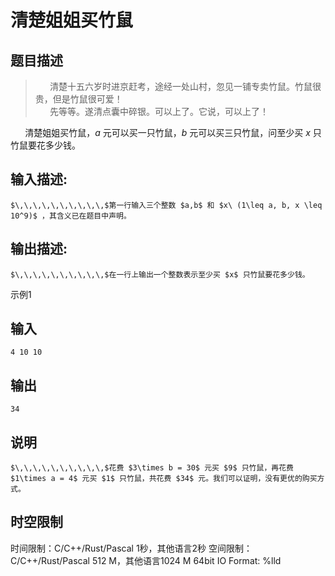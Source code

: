 # 清楚姐姐买竹鼠

## 题目描述

> $\,\,\,\,\,\,\,\,\,\,$清楚十五六岁时进京赶考，途经一处山村，忽见一铺专卖竹鼠。竹鼠很贵，但是竹鼠很可爱！  
>  $\,\,\,\,\,\,\,\,\,\,$先等等。遂清点囊中碎银。可以上了。它说，可以上了！ 

$\,\,\,\,\,\,\,\,\,\,$清楚姐姐买竹鼠，$a$ 元可以买一只竹鼠，$b$ 元可以买三只竹鼠，问至少买 $x$ 只竹鼠要花多少钱。 

## 输入描述:
    
    
    $\,\,\,\,\,\,\,\,\,\,$第一行输入三个整数 $a,b$ 和 $x\ (1\leq a, b, x \leq 10^9)$ ，其含义已在题目中声明。

## 输出描述:
    
    
    $\,\,\,\,\,\,\,\,\,\,$在一行上输出一个整数表示至少买 $x$ 只竹鼠要花多少钱。

示例1 

## 输入
    
    
    4 10 10

## 输出
    
    
    34

## 说明
    
    
    $\,\,\,\,\,\,\,\,\,\,$花费 $3\times b = 30$ 元买 $9$ 只竹鼠，再花费 $1\times a = 4$ 元买 $1$ 只竹鼠，共花费 $34$ 元。我们可以证明，没有更优的购买方式。


## 时空限制

时间限制：C/C++/Rust/Pascal 1秒，其他语言2秒
空间限制：C/C++/Rust/Pascal 512 M，其他语言1024 M
64bit IO Format: %lld